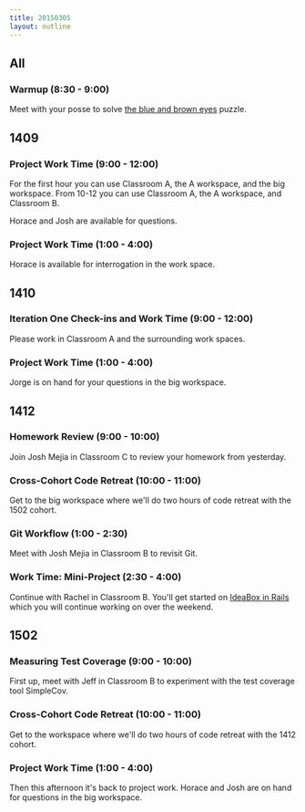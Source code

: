 ```yaml
---
title: 20150305
layout: outline
---
```


## All

### Warmup (8:30 - 9:00)

Meet with your posse to solve [the blue and brown eyes](https://xkcd.com/blue_eyes.html) puzzle.

## 1409

### Project Work Time (9:00 - 12:00)

For the first hour you can use Classroom A, the A workspace, and the big workspace.
From 10-12 you can use Classroom A, the A workspace, and Classroom B.

Horace and Josh are available for questions.

### Project Work Time (1:00 - 4:00)

Horace is available for interrogation in the work space.

## 1410

### Iteration One Check-ins and Work Time (9:00 - 12:00)

Please work in Classroom A and the surrounding work spaces.

### Project Work Time (1:00 - 4:00)

Jorge is on hand for your questions in the big workspace.

## 1412

### Homework Review (9:00 - 10:00)

Join Josh Mejia in Classroom C to review your homework from yesterday.

### Cross-Cohort Code Retreat (10:00 - 11:00)

Get to the big workspace where we'll do two hours of code retreat with the 1502 cohort.

### Git Workflow (1:00 - 2:30)

Meet with Josh Mejia in Classroom B to revisit Git.

### Work Time: Mini-Project (2:30 - 4:00)

Continue with Rachel in Classroom B. You'll get started on [IdeaBox in Rails](https://github.com/turingschool/challenges/blob/master/rails-mini-project.markdown) which you will continue working on over the weekend.

## 1502

### Measuring Test Coverage (9:00 - 10:00)

First up, meet with Jeff in Classroom B to experiment with the test coverage tool
SimpleCov.

### Cross-Cohort Code Retreat (10:00 - 11:00)

Get to the workspace where we'll do two hours of code retreat with the 1412 cohort.

### Project Work Time (1:00 - 4:00)

Then this afternoon it's back to project work. Horace and Josh are on hand for questions in the big workspace.
